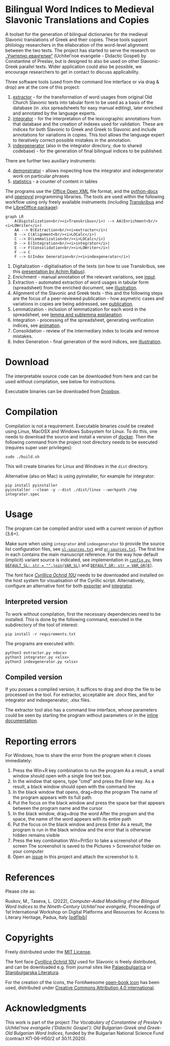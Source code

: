 # Bilingual Word Indices to Medieval Slavonic Translations and Copies
A toolset for the generation of bilingual dictionaries for the medieval Slavonic translations of Greek and their copies. These tools support philology researchers in the ellaboration of the word-level alignment between the two texts. The project has started to serve the research on <a href="https://uchitelnoevangelie.eu/?lang=en">„Учително евангелие“</a> (Uchitel’noe evangelie - Didactic Gospel) by Constantine of Preslav, but is designed to also be used on other Slavonic-Greek parallel texts. Wider application could also be possible, we encourage researchers to get in contact to discuss applicability.

Three software tools (used from the command line interface or via drag & drop) are at the core of this project:
1. [extractor](extractor/) - for the transformation of word usages from original Old Church Slavonic texts into tabular form to be used as a basis of the database (in .xlsx spreadsheets for easy manual editing), later enriched and annotated by the language experts.
2. [integrator](integrator/) - for the interpretation of the lexicographic annotations from that database and the creation of indexes used for validation. These are indices for both Slavonic to Greek and Greek to Slavonic and include annotations for variations in copies. This tool allows the language expert to iteratively correct possible mistakes in the annotation.
3. [indexgenerator](integrator/) (also in the integrator directory, due to shared codebase) - for the generation of final bilingual indices to be published.

There are further two auxiliary instruments:

4. [demonstrator](/integrator/demonstrator.ipynb) - allows inspecting how the integrator and indexgenerator work on particular phrases
5. [statistics](/integrator/statistics.py) - a counter of content in tables

The programs use the <a href="https://en.wikipedia.org/wiki/Office_Open_XML">Office Open XML</a> file format, and the <a href="https://github.com/python-openxml/python-docx">python-docx</a> and <a href="https://pypi.org/project/openpyxl">openpyxl</a> programming libraries.
The tools are used within the following workflow using only freely available instruments (including <a href= "https://transkribus.eu/">Transkribus</a> and the <a href="https://www.libreoffice.org/">LibreOffice package</a>):

```mermaid
graph LR
    A(Digitalization<br/><i>Transkribus</i>) --> AA(Enrichment<br/><i>LOWriter</i>) 
    AA --> B(Extraction<br/><i>extractor</i>)
    B --> C(Alignment<br/><i>LOCalc</i>)
    C --> D(Lemmatization<br/><i>LOCalc</i>)
    D --> E(Integration<br/><i>integrator</i>)
    E --> F(Consolidation<br/><i>LOWriter</i>)
    F --> C
    F --> G(Index Generation<br/><i>indexgenerator</i>)
```

1. Digitalization - digitialisation of the texts (on how to use Transkribus, see this <a href="https://www.youtube.com/watch?v=X1NxWYWCe9g">presentation by Achim Rabus</a>).
2. Enrichment - manual annotation of the relevant variations, see [input](extractor/).
2. Extraction - automated extraction of word usages in tabular form (spreadsheet) from the enriched document, see [illustration](extractor/).
3. Alignment of the Slavonic and Greek texts - this and the following steps are the focus of a peer-reviewed publication - how asymetric cases and variations in copies are being addressed, see [publication](docs/ruskov-taseva-DIPRAL2022.pdf).
4. Lemmatization - inclusion of lemmatization for each word in the spreadsheet, see [lemma and sublemma explanation](integrator/).
5. Integration - processing of the spreadsheet, generating verification indices, see [animation](integrator/).
6. Consolidation - review of the intermediary index to locate and remove mistakes.
7. Index Generation - final generation of the word indices, see [illustration](integrator/).

# Download

The interpretable source code can be downloaded from here and can be used without compilation, see below for instructions.

Executable binaries can be downloaded from <a href="https://www.dropbox.com/scl/fo/i8e2nl7dbgbprul4fwhr3/h?dl=0&rlkey=gybrbjvxcedeml98g6flv076y">Dropbox</a>.

# Compilation

Compilation is not a requirement. Executable binaries could be created using Linux, MacOSX and Windows Subsystem for Linux. To do this, one needs to download the source and install a version of <a href="https://www.docker.com/">docker</a>. Then the following command from the project root directory needs to be executed (requires super user privileges):

    sudo ./build.sh

This will create binaries for Linux and Windows in the `dist` directory.

Alternative (also on Mac) is using pyinstaller, for example for integrator:

    pip install pyinstaller
    pyinstaller --clean -y --dist ./dist/linux --workpath /tmp integrator.spec

# Usage

The program can be compiled and/or used with a current version of python (3.6+).

Make sure when using `integrator` and `indexgenerator` to provide the source list configuration files, see [`sl-sources.txt`](https://github.com/mapto/UchitelnoEvangelie/blob/master/integrator/sl-sources.txt) and [`gr-sources.txt`](https://github.com/mapto/UchitelnoEvangelie/blob/master/integrator/gr-sources.txt). The first line in each contains the main manuscript reference. For the way how default (implicit) variant source is indicated, see implementation in [`config.py`](https://github.com/mapto/UchitelnoEvangelie/blob/master/integrator/config.py), lines [`DEFAULT_SL: str = "".join(VAR_SL)`](https://github.com/mapto/UchitelnoEvangelie/blob/master/integrator/config.py#L52) and [`DEFAULT_GR: str = VAR_GR[0]`](https://github.com/mapto/UchitelnoEvangelie/blob/master/integrator/config.py#L54).

The font face <a href="https://www.starobulglit.eu/OC10U.ttf">*Cyrillica Ochrid 10U*</a> needs to be downloaded and installed on the host system for visualisation of the Cyrillic script. Alternatively, configure an alternative font for both [exporter](extractor/exporter.py#L23) and [integrator](integrator/wordproc.py#L12).

## Interpreted version

To work without compilation, first the necessary dependencies need to be installed. This is done by the following command, executed in the subdirectory of the tool of interest:

    pip install -r requirements.txt

The programs are executed with:

    python3 extractor.py <docx>
    python3 integrator.py <xlsx>
    python3 indexgenerator.py <xlsx>

## Compiled version

If you posses a compiled version, it suffices to drag and drop the file to be processed on the tool. For extractor, acceptable are .docx files, and for integrator and indexgenerator, .xlsx files.

The extractor tool also has a command line interface, whose parameters could be seen by starting the program without parameters or in the <a href="https://github.com/mapto/UchitelnoEvangelie/blob/master/extractor.py">inline documentation</a>.

# Reporting errors

For Windows, how to share the error from the program when it closes immediately:

1. Press the Win+R key combination to run the program
As a result, a small window should open with a single line text box.
2. In the window that opens, type "cmd" and press the Enter key.
As a result, a black window should open with the command line
3. In the black window that opens, drag+drop the program
The name of the program appears with its full path.
4. Put the focus on the black window and press the space bar that appears between the program name and the cursor
5. In the black window, drag+drop the word
After the program and the space, the name of the word appears with its entire path
6. Put the focus on the black window and press Enter
As a result, the program is run in the black window and the error that is otherwise hidden remains visible
7. Press the key combination Win+PrtScr to take a screenshot of the screen
The screenshot is saved to the Pictures > Screenshot folder on your computer
8. Open an <a href="https://github.com/mapto/UchitelnoEvangelie/issues">issue</a> in this project and attach the screenshot to it.


# References

Please cite as:

Ruskov, M., Taseva, L. (2022), _Computer-Aided Modelling of the Bilingual Word Indices to the Nineth-Century Uchitel'noe evangelie_, Proceedings of 1st International Workshop on Digital Platforms and Resources for Access to Literary Heritage, Padua, Italy [[pdf](docs/ruskov-taseva-DIPRAL2022.pdf)|[bib](docs/ref.bib)]

# Copyrights

Freely distributed under the <a href="https://mit-license.org/">MIT License</a>.

The font face <a href="https://www.starobulglit.eu/OC10U.ttf">*Cyrillica Ochrid 10U*</a> used for Slavonic is freely distributed, and can be downloaded e.g. from journal sites like <a href="https://palaeobulgarica.eu/en/guidelines-authors">Palaeobulgarica</a> or <a href="http://www.starobulglit.eu/en/publication-guidelines/">Starobulgarska Literatura</a>.

For the creation of the icons, the FontAwesome <a href="https://fontawesome.com/icons/book-open?style=solid">open-book icon</a> has been used, distributed under <a href="https://creativecommons.org/licenses/by/4.0/">Creative Commons Attribution 4.0 international</a>.


# Acknowledgments

This work is part of the project _The Vocabulary of Constantine of Preslav’s Uchitel’noe
evangelie (’Didactic Gospel’): Old Bulgarian-Greek and Greek-Old Bulgarian Word Indices_, funded
by the Bulgarian National Science Fund (contract КП-06-Н50/2 of 30.11.2020).
